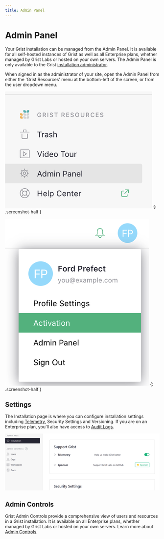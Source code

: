 ```yaml
---
title: Admin Panel
---
```


# Admin Panel

Your Grist installation can be managed from the Admin Panel. It is available for all self-hosted instances of Grist as well as all Enterprise plans, whether managed by Grist Labs or hosted on your own servers. The Admin Panel is only available to the Grist [installation administrator](self-managed.md#what-is-the-administrative-account).

When signed in as the administrator of your site, open the Admin Panel from either the 'Grist Resources' menu at the bottom-left of the screen, or from the user dropdown menu.

*![Admin Panel in tools](images/admin-controls/admin-panel-in-tools.png)*
{: .screenshot-half }

*![Admin Panel in user menu](images/admin-controls/admin-panel-in-user-menu.png)*
{: .screenshot-half }

## Settings

The Installation page is where you can configure installation settings including [Telemetry](telemetry.md), Security Settings and Versioning. If you are on an Enterprise plan, you'll also have access to [Audit Logs](install/audit-log-overview.md).

![Admin Panel Installation](images/admin-panel/admin-panel-installation.png)

## Admin Controls

Grist Admin Controls provide a comprehensive view of users and resources in a Grist installation. It is available on all Enterprise plans, whether managed by Grist Labs or hosted on your own servers. Learn more about [Admin Controls](admin-controls.md).